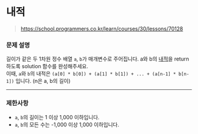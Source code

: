 # 내적

> https://school.programmers.co.kr/learn/courses/30/lessons/70128

### 문제 설명

길이가 같은 두 1차원 정수 배열 `a`, `b`가 매개변수로 주어집니다. a와 b의 [내적](https://namu.wiki/w/%EB%82%B4%EC%A0%81)을 return 하도록 solution 함수를 완성해주세요.  
이때, `a`와 `b`의 내적은 `(a[0] * b[0]) + (a[1] * b[1]) + ... + (a[n-1] * b[n-1])` 입니다. (n은 a, b의 길이)

-----

### 제한사항

- `a`, `b`의 길이는 1 이상 1,000 이하입니다.
- `a`, `b`의 모든 수는 -1,000 이상 1,000 이하입니다.